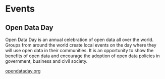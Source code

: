 # Events

## Open Data Day

Open Data Day is an annual celebration of open data all over the world. Groups from around the world create local events on the day where they will use open data in their communities. It is an opportunity to show the benefits of open data and encourage the adoption of open data policies in government, business and civil society.

[opendataday.org](http://opendataday.org/)


